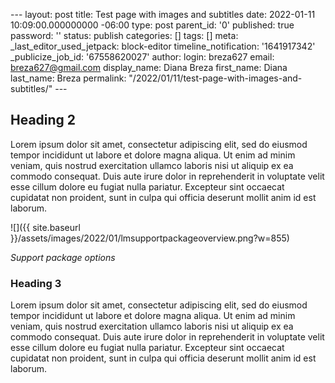 --- layout: post title: Test page with images and subtitles date: 2022-01-11 10:09:00.000000000 -06:00 type: post parent\_id: '0' published: true password: '' status: publish categories: [] tags: [] meta: \_last\_editor\_used\_jetpack: block-editor timeline\_notification: '1641917342' \_publicize\_job\_id: '67558620027' author: login: breza627 email: breza627@gmail.com display\_name: Diana Breza first\_name: Diana last\_name: Breza permalink: "/2022/01/11/test-page-with-images-and-subtitles/" ---

<!-- wp:heading -->

## Heading 2

<!-- /wp:heading -->

<!-- wp:paragraph -->

Lorem ipsum dolor sit amet, consectetur adipiscing elit, sed do eiusmod tempor incididunt ut labore et dolore magna aliqua. Ut enim ad minim veniam, quis nostrud exercitation ullamco laboris nisi ut aliquip ex ea commodo consequat. Duis aute irure dolor in reprehenderit in voluptate velit esse cillum dolore eu fugiat nulla pariatur. Excepteur sint occaecat cupidatat non proident, sunt in culpa qui officia deserunt mollit anim id est laborum.

<!-- /wp:paragraph -->

<!-- wp:image {"id":26,"sizeSlug":"large","linkDestination":"none"} -->

![]({{ site.baseurl }}/assets/images/2022/01/lmsupportpackageoverview.png?w=855)  

_Support package options_

<!-- /wp:image -->

<!-- wp:heading {"level":3} -->

### Heading 3

<!-- /wp:heading -->

<!-- wp:paragraph -->

Lorem ipsum dolor sit amet, consectetur adipiscing elit, sed do eiusmod tempor incididunt ut labore et dolore magna aliqua. Ut enim ad minim veniam, quis nostrud exercitation ullamco laboris nisi ut aliquip ex ea commodo consequat. Duis aute irure dolor in reprehenderit in voluptate velit esse cillum dolore eu fugiat nulla pariatur. Excepteur sint occaecat cupidatat non proident, sunt in culpa qui officia deserunt mollit anim id est laborum.

<!-- /wp:paragraph -->

